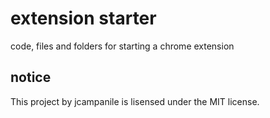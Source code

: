 <h1>extension starter</h1>
<p>code, files and folders for starting a chrome extension</p>
<h2>notice</h2>
This project by jcampanile is lisensed under the MIT license.
